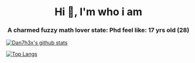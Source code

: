 <h1 align="center">Hi 👋, I'm who i am</h1>
<h3 align="center">A charmed fuzzy math lover state: Phd feel like: 17 yrs old (28)</h3>

[![Dan7h3x's github stats](https://github-readme-stats.vercel.app/api?username=Dan7h3x&count_private=true&show_icons=true)](https://github.com/Dan7h3x)

[![Top Langs](https://github-readme-stats.vercel.app/api/top-langs/?username=Dan7h3x&hide=php)](https://github.com/Dan7h3x)
